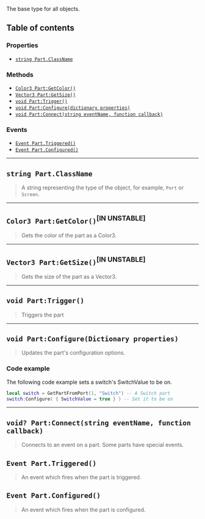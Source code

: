 The base type for all objects.

## Table of contents

### Properties
* [`string Part.ClassName`](#string-partclassname)

### Methods
* [`Color3 Part:GetColor()`](#color3-partgetcolor)
* [`Vector3 Part:GetSize()`](#vector3-partgetsize)
* [`void Part:Trigger()`](#void-parttrigger)
* [`void Part:Configure(dictionary properties)`](#void-partconfiguredictionary-properties)
* [`void Part:Connect(string eventName, function callback)`](#void-partconnectstring-eventname-function-callback)

### Events
* [`Event Part.Triggered()`](#events-part-triggered)
* [`Event Part.Configured()`](#events-part-configured)

___

## `string Part.ClassName`

> A string representing the type of the object, for example, `Port` or `Screen`.

___

## `Color3 Part:GetColor()`<sup>[IN UNSTABLE]</sup>

> Gets the color of the part as a Color3.

___

## `Vector3 Part:GetSize()`<sup>[IN UNSTABLE]</sup>

> Gets the size of the part as a Vector3.

___

## `void Part:Trigger()`

> Triggers the part

___

## `void Part:Configure(Dictionary properties)`

> Updates the part's configuration options.

### Code example

The following code example sets a switch's SwitchValue to be on.

```lua
local switch = GetPartFromPort(1, "Switch") -- A Switch part
switch:Configure( { SwitchValue = true } ) -- Set it to be on
```

___

## `void? Part:Connect(string eventName, function callback)`

> Connects to an event on a part. Some parts have special events.

## `Event Part.Triggered()`

> An event which fires when the part is triggered.

## `Event Part.Configured()`

> An event which fires when the part is configured.
